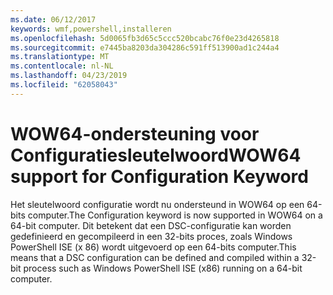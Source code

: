 ```yaml
---
ms.date: 06/12/2017
keywords: wmf,powershell,installeren
ms.openlocfilehash: 5d0065fb3d65c5ccc520bcabc76f0e23d4265818
ms.sourcegitcommit: e7445ba8203da304286c591ff513900ad1c244a4
ms.translationtype: MT
ms.contentlocale: nl-NL
ms.lasthandoff: 04/23/2019
ms.locfileid: "62058043"
---
```

# <a name="wow64-support-for-configuration-keyword"></a><span data-ttu-id="49c0d-102">WOW64-ondersteuning voor Configuratiesleutelwoord</span><span class="sxs-lookup"><span data-stu-id="49c0d-102">WOW64 support for Configuration Keyword</span></span>

<span data-ttu-id="49c0d-103">Het sleutelwoord configuratie wordt nu ondersteund in WOW64 op een 64-bits computer.</span><span class="sxs-lookup"><span data-stu-id="49c0d-103">The Configuration keyword is now supported in WOW64 on a 64-bit computer.</span></span> <span data-ttu-id="49c0d-104">Dit betekent dat een DSC-configuratie kan worden gedefinieerd en gecompileerd in een 32-bits proces, zoals Windows PowerShell ISE (x 86) wordt uitgevoerd op een 64-bits computer.</span><span class="sxs-lookup"><span data-stu-id="49c0d-104">This means that a DSC configuration can be defined and compiled within a 32-bit process such as Windows PowerShell ISE (x86) running on a 64-bit computer.</span></span>
